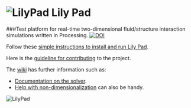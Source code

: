 # ![LilyPad](http://weymouth.github.io/img/lily.png) Lily Pad

###Test platform for real-time two-dimensional fluid/structure interaction simulations written in Processing.
[![DOI](https://zenodo.org/badge/10940/weymouth/lily-pad.svg)](http://dx.doi.org/10.5281/zenodo.16065)


Follow these [simple instructions to install and run Lily Pad](INSTALL_AND_RUN.md).

Here is the [guideline for contributing](CONTRIBUTING) to the project.

The [wiki](https://github.com/weymouth/lily-pad/wiki) has further information such as:
* [Documentation on the solver](https://github.com/weymouth/lily-pad/wiki/documentation).
* [Help with non-dimensionalization](https://github.com/weymouth/lily-pad/wiki/non-dimensional) can also be handy.

![LilyPad](http://weymouth.github.io/img/streakgreen2013Apr10.jpg)
